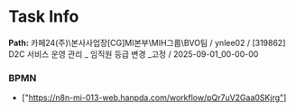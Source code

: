 # Task Info

**Path:** 카페24(주)\본사사업장\[CG]MI본부\MIH그룹\BVO팀 / ynlee02 / [319862] D2C 서비스 운영 관리 _ 임직원 등급 변경 _고정 / 2025-09-01_00-00-00

### BPMN
- ["https://n8n-mi-013-web.hanpda.com/workflow/pQr7uV2Gaa0SKjrg"]


